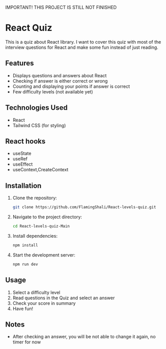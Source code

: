 IMPORTANT! THIS PROJECT IS STILL NOT FINISHED

# React Quiz

This is a quiz about React library. I want to cover this quiz with most of the interview questions for React and make some fun instead of just reading.

## Features

- Displays questions and answers about React
- Checking if answer is either correct or wrong
- Counting and displaying your points if answer is correct
- Few difficulty levels (not available yet)

## Technologies Used

- React
- Tailwind CSS (for styling)

## React hooks

- useState
- useRef
- useEffect
- useContext,CreateContext

## Installation

1. Clone the repository:
   ```sh
   git clone https://github.com/FlamingShali/React-levels-quiz.git
   ```
2. Navigate to the project directory:
   ```sh
   cd React-levels-quiz-Main
   ```
3. Install dependencies:
   ```sh
   npm install
   ```
4. Start the development server:
   ```sh
   npm run dev
   ```

## Usage

1. Select a difficulty level
2. Read questions in the Quiz and select an answer
3. Check your score in summary
4. Have fun!

## Notes

- After checking an answer, you will be not able to change it again, no timer for now

